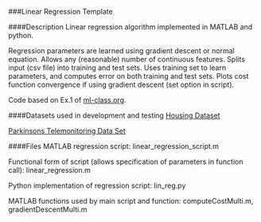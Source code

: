 ###Linear Regression Template

####Description
Linear regression algorithm implemented in MATLAB and python.

Regression parameters are learned using gradient descent or normal equation.
Allows any (reasonable) number of continuous features.
Splits input (csv file) into training and test sets.
Uses training set to learn parameters, and computes error on both training and test sets.
Plots cost function convergence if using gradient descent (set option in script).

Code based on Ex.1 of [ml-class.org](http://ml-class.org).

####Datasets used in development and testing
[Housing Dataset](http://archive.ics.uci.edu/ml/datasets/Housing)

[Parkinsons Telemonitoring Data Set](http://archive.ics.uci.edu/ml/datasets/Parkinsons+Telemonitoring)

####Files
MATLAB regression script: linear\_regression\_script.m

Functional form of script (allows specification of parameters in function call): linear\_regression.m

Python implementation of regression script: lin\_reg.py

MATLAB functions used by main script and function: computeCostMulti.m, gradientDescentMulti.m

